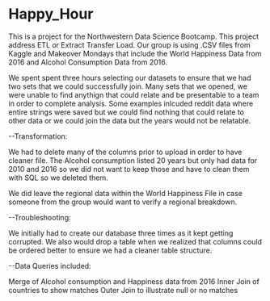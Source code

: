 # Happy_Hour 
This is a project for the Northwestern Data Science Bootcamp.  This project address ETL or Extract Transfer Load.  Our group is using .CSV files from Kaggle and Makeover Mondays that include the World Happiness Data from 2016 and Alcohol Consumption Data from 2016.  

We spent spent three hours selecting our datasets to ensure that we had two sets that we could successfully join.  Many sets that we opened, we were unable to find anythign that could relate and be presentable to a team in order to complete analysis.  Some examples inlcuded reddit data where entire strings were saved but we could find nothing that could relate to other data or we could join the data but the years would not be relatable.  

--Transformation: 

We had to delete many of the columns prior to upload in order to have cleaner file. The Alcohol consumption listed 20 years but only had data for 2010 and 2016 so we did not want to keep those and have to clean them with SQL so we deleted them.   

We did leave the regional data within the World Happiness File in case someone from the group would want to verify a regional breakdown.   

--Troubleshooting: 

We initially had to create our database three times as it kept getting corrupted.  We also would drop a table when we realized that columns could be ordered better to ensure we had a cleaner table structure.  

--Data Queries included:

Merge of Alcohol consumption and Happiness data from 2016
Inner Join of countries to show matches 
Outer Join to illustrate null or no matches 

